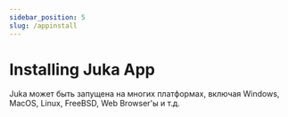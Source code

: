 ```yaml
---
sidebar_position: 5
slug: /appinstall
---
```


# Installing Juka App

Juka может быть запущена на многих платформах, включая Windows, MacOS, Linux, FreeBSD, Web Browser'ы и т.д.
